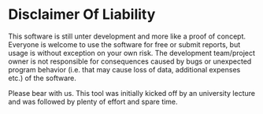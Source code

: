 # Disclaimer Of Liability #

This software is still unter development and more like a proof of concept. Everyone is welcome to use the software for free or submit reports, but usage is without exception on your own risk. The development team/project owner is not responsible for consequences caused by bugs or unexpected program behavior (i.e. that may cause loss of data, additional expenses etc.) of the software.

Please bear with us. This tool was initially kicked off by an university lecture and was followed by plenty of effort and spare time.
